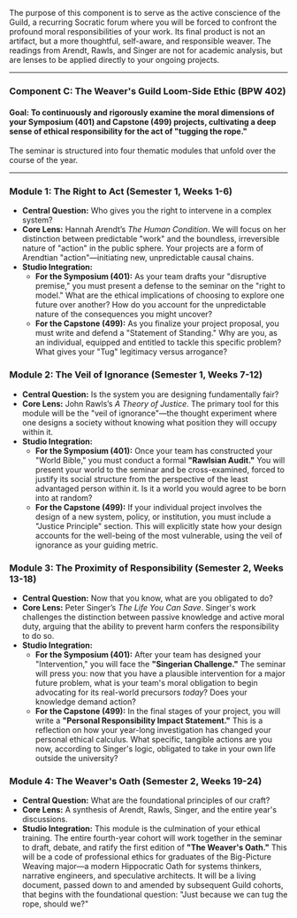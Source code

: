 
The purpose of this component is to serve as the active conscience of the Guild, a recurring Socratic forum where you will be forced to confront the profound moral responsibilities of your work. Its final product is not an artifact, but a more thoughtful, self-aware, and responsible weaver. The readings from Arendt, Rawls, and Singer are not for academic analysis, but are lenses to be applied directly to your ongoing projects.

---

### **Component C: The Weaver's Guild Loom-Side Ethic (BPW 402)**

#### **Goal: To continuously and rigorously examine the moral dimensions of your Symposium (401) and Capstone (499) projects, cultivating a deep sense of ethical responsibility for the act of "tugging the rope."**

The seminar is structured into four thematic modules that unfold over the course of the year.

---

### **Module 1: The Right to Act (Semester 1, Weeks 1-6)**

* **Central Question:** Who gives you the right to intervene in a complex system?
* **Core Lens:** Hannah Arendt’s *The Human Condition*. We will focus on her distinction between predictable "work" and the boundless, irreversible nature of "action" in the public sphere. Your projects are a form of Arendtian "action"—initiating new, unpredictable causal chains.
* **Studio Integration:**
    * **For the Symposium (401):** As your team drafts your "disruptive premise," you must present a defense to the seminar on the "right to model." What are the ethical implications of choosing to explore one future over another? How do you account for the unpredictable nature of the consequences you might uncover?
    * **For the Capstone (499):** As you finalize your project proposal, you must write and defend a "Statement of Standing." Why are you, as an individual, equipped and entitled to tackle this specific problem? What gives your "Tug" legitimacy versus arrogance?

### **Module 2: The Veil of Ignorance (Semester 1, Weeks 7-12)**

* **Central Question:** Is the system you are designing fundamentally fair?
* **Core Lens:** John Rawls’s *A Theory of Justice*. The primary tool for this module will be the "veil of ignorance"—the thought experiment where one designs a society without knowing what position they will occupy within it.
* **Studio Integration:**
    * **For the Symposium (401):** Once your team has constructed your "World Bible," you must conduct a formal **"Rawlsian Audit."** You will present your world to the seminar and be cross-examined, forced to justify its social structure from the perspective of the least advantaged person within it. Is it a world you would agree to be born into at random?
    * **For the Capstone (499):** If your individual project involves the design of a new system, policy, or institution, you must include a "Justice Principle" section. This will explicitly state how your design accounts for the well-being of the most vulnerable, using the veil of ignorance as your guiding metric.

### **Module 3: The Proximity of Responsibility (Semester 2, Weeks 13-18)**

* **Central Question:** Now that you know, what are you obligated to do?
* **Core Lens:** Peter Singer’s *The Life You Can Save*. Singer's work challenges the distinction between passive knowledge and active moral duty, arguing that the ability to prevent harm confers the responsibility to do so.
* **Studio Integration:**
    * **For the Symposium (401):** After your team has designed your "Intervention," you will face the **"Singerian Challenge."** The seminar will press you: now that you have a plausible intervention for a major future problem, what is your team's moral obligation to begin advocating for its real-world precursors *today*? Does your knowledge demand action?
    * **For the Capstone (499):** In the final stages of your project, you will write a **"Personal Responsibility Impact Statement."** This is a reflection on how your year-long investigation has changed your personal ethical calculus. What specific, tangible actions are you now, according to Singer's logic, obligated to take in your own life outside the university?

### **Module 4: The Weaver's Oath (Semester 2, Weeks 19-24)**

* **Central Question:** What are the foundational principles of our craft?
* **Core Lens:** A synthesis of Arendt, Rawls, Singer, and the entire year's discussions.
* **Studio Integration:** This module is the culmination of your ethical training. The entire fourth-year cohort will work together in the seminar to draft, debate, and ratify the first edition of **"The Weaver's Oath."** This will be a code of professional ethics for graduates of the Big-Picture Weaving major—a modern Hippocratic Oath for systems thinkers, narrative engineers, and speculative architects. It will be a living document, passed down to and amended by subsequent Guild cohorts, that begins with the foundational question: "Just because we can tug the rope, should we?"
